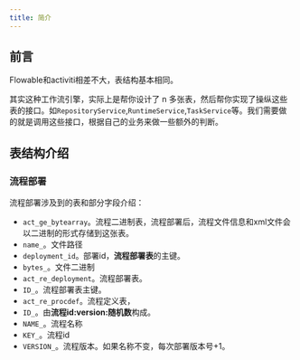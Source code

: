 ```yaml
---
title: 简介
---
```


## 前言
Flowable和activiti相差不大，表结构基本相同。

其实这种工作流引擎，实际上是帮你设计了 n 多张表，然后帮你实现了操纵这些表的接口。如`RepositoryService`,`RuntimeService`,`TaskService`等。我们需要做的就是调用这些接口，根据自己的业务来做一些额外的判断。

## 表结构介绍
### 流程部署
流程部署涉及到的表和部分字段介绍：
- `act_ge_bytearray`。流程二进制表，流程部署后，流程文件信息和xml文件会以二进制的形式存储到这张表。
 - `name_`。文件路径
 - `deployment_id`。部署id，**流程部署表**的主键。
 - `bytes_`。文件二进制
- `act_re_deployment`。流程部署表。
 - `ID_`。流程部署表主键。
- `act_re_procdef`。流程定义表，
 - `ID_`。由**流程id:version:随机数**构成。
 - `NAME_`。流程名称
 - `KEY_`。流程id
 - `VERSION_`。流程版本。如果名称不变，每次部署版本号+1。
